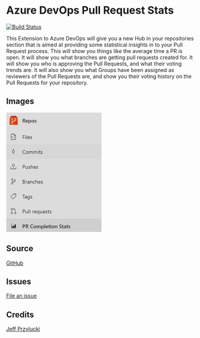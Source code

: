 # Azure DevOps Pull Request Stats

[![Build Status](https://oneluckidev.visualstudio.com/OneLuckiDev/_apis/build/status/jeffpriz.devops-pr-stats?branchName=main)](https://oneluckidev.visualstudio.com/OneLuckiDev/_build/latest?definitionId=34&branchName=main)

This Extension to Azure DevOps will give you a new Hub in your repositories section that is aimed at providing some statistical insights in to your Pull Request process.  This will show you things like the average time a PR is open.  It will show you what branches are getting pull requests created for.  It will show you who is approving the Pull Requests, and what their voting trends are.  It will also show you what Groups have been assigned as reviewers of the Pull Requests are, and show you their voting history on the Pull Requests for your repository.



## Images
![json text](images/repoHub.PNG)


## Source
[GitHub](https://github.com/jeffpriz/devops-pr-stats)

## Issues
[File an issue](https://github.com/jeffpriz/devops-pr-stats/issues)

## Credits
[Jeff Przylucki](http://www.oneluckidev.com)